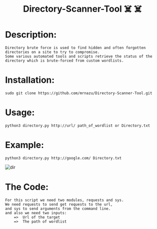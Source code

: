 # <h1 align="center">Directory-Scanner-Tool ☠️ ☠️ </h1>

# Description:
    Directory brute force is used to find hidden and often forgotten directories on a site to try to compromise. 
    Some various automated tools and scripts retrieve the status of the directory which is brute-forced from custom wordlists.

# Installation:
    sudo git clone https://github.com/mrnazu/Directory-Scanner-Tool.git

# Usage:
    python3 directory.py http://url/ path_of_wordlist or Directory.txt

# Example:
    python3 directory.py http://google.com/ Directory.txt
    
   ![dir](https://user-images.githubusercontent.com/108541991/189699396-cba97a99-1627-474f-bac1-f60f3e0a3d6d.jpg)

# The Code:
    For this script we need two modules, requests and sys.
    We need requests to send get requests to the url, 
    and sys to send arguments from the command line.
    and also we need two inputs:
        =>  Url of the target
        =>  The path of wordlist



